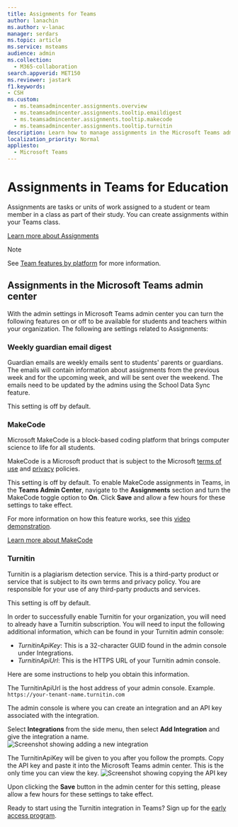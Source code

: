 ```yaml
---
title: Assignments for Teams
author: lanachin
ms.author: v-lanac
manager: serdars
ms.topic: article
ms.service: msteams
audience: admin
ms.collection: 
  - M365-collaboration
search.appverid: MET150
ms.reviewer: jastark
f1.keywords: 
- CSH
ms.custom:
  - ms.teamsadmincenter.assignments.overview
  - ms.teamsadmincenter.assignments.tooltip.emaildigest
  - ms.teamsadmincenter.assignments.tooltip.makecode
  - ms.teamsadmincenter.assignments.tooltip.turnitin
description: Learn how to manage assignments in the Microsoft Teams admin center in Teams for Education.
localization_priority: Normal
appliesto: 
  - Microsoft Teams
---
```


# Assignments in Teams for Education

Assignments are tasks or units of work assigned to a student or team member in a class as part of their study. You can create assignments within your Teams class.

[Learn more about Assignments](https://support.office.com/article/microsoft-teams-5aa4431a-8a3c-4aa5-87a6-b6401abea114?ui=en-US&rs=en-IE&ad=IE#ID0EAABAAA=Assignments)

 > [!Note]
 > See [Team features by platform](https://support.microsoft.com/office/teams-features-by-platform-debe7ff4-7db4-4138-b7d0-fcc276f392d3) for more information.

## Assignments in the Microsoft Teams admin center

With the admin settings in Microsoft Teams admin center you can turn the following features on or off to be available for students and teachers within your organization. The following are settings related to Assignments:

<a name="#bkemaildigest"> </a>
### Weekly guardian email digest

Guardian emails are weekly emails sent to students' parents or guardians. The emails will contain information about assignments from the previous week and for the upcoming week, and will be sent over the weekend. The emails need to be updated by the admins using the School Data Sync feature.

This setting is off by default.

<a name="bkmakecode"> </a>
### MakeCode
Microsoft MakeCode is a block-based coding platform that brings computer science to life for all students. 

MakeCode is a Microsoft product that is subject to the Microsoft [terms of use](https://go.microsoft.com/fwlink/?LinkID=206977) and [privacy](https://go.microsoft.com/fwlink/?LinkId=521839) policies.

This setting is off by default. To enable MakeCode assignments in Teams, in the **Teams Admin Center**, navigate to the **Assignments** section and turn the MakeCode toggle option to **On**. Click **Save** and allow a few hours for these settings to take effect.

For more information on how this feature works, see this [video demonstration](https://makecode.com/blog/teams/teams-assignments).

[Learn more about MakeCode](https://aka.ms/makecode)

<a name="#turnitin"> </a>
### Turnitin

Turnitin is a plagiarism detection service. This is a third-party product or service that is subject to its own terms and privacy policy. You are responsible for your use of any third-party products and services.

This setting is off by default.

In order to successfully enable Turnitin for your organization, you will need to already have a Turnitin subscription. You will need to input the following additional information, which can be found in your Turnitin admin console:

  * _TurnitinApiKey_: This is a 32-character GUID found in the admin console under Integrations.
  * _TurnitinApiUrl_: This is the HTTPS URL of your Turnitin admin console.

Here are some instructions to help you obtain this information.

The TurnitinApiUrl is the host address of your admin console.
Example. `https://your-tenant-name.turnitin.com`

The admin console is where you can create an integration and an API key associated with the integration.

Select **Integrations** from the side menu, then select **Add Integration** and give the integration a name.
![Screenshot showing adding a new integration](./educationImages/Assignments_mopo_turnitin2.png)

The TurnitinApiKey will be given to you after you follow the prompts. 
Copy the API key and paste it into the Microsoft Teams admin center.  This is the only time you can view the key.
![Screenshot showing copying the API key](./educationImages/Assignments_mopo_turnitin3.png)

Upon clicking the **Save** button in the admin center for this setting, please allow a few hours for these settings to take effect.

Ready to start using the Turnitin integration in Teams? Sign up for the [early access program](https://www.turnitin.com/products/feedback-studio/microsoft-teams-integration).
